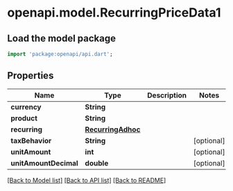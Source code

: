 # openapi.model.RecurringPriceData1

## Load the model package
```dart
import 'package:openapi/api.dart';
```

## Properties
Name | Type | Description | Notes
------------ | ------------- | ------------- | -------------
**currency** | **String** |  | 
**product** | **String** |  | 
**recurring** | [**RecurringAdhoc**](RecurringAdhoc.md) |  | 
**taxBehavior** | **String** |  | [optional] 
**unitAmount** | **int** |  | [optional] 
**unitAmountDecimal** | **double** |  | [optional] 

[[Back to Model list]](../README.md#documentation-for-models) [[Back to API list]](../README.md#documentation-for-api-endpoints) [[Back to README]](../README.md)


